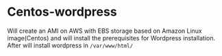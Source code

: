 # Centos-wordpress

Will create an AMI on AWS with EBS storage based on Amazon Linux image(Centos) and will install the prerequisites for Wordpress installation.
After will install wordpress in `/var/www/html/`